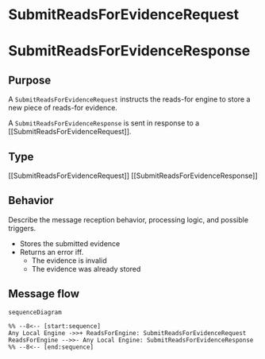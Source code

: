 <div class="message" markdown>


# SubmitReadsForEvidenceRequest

# SubmitReadsForEvidenceResponse

## Purpose


<!-- --8<-- [start:purpose] -->
A `SubmitReadsForEvidenceRequest` instructs the reads-for engine to store a new piece of reads-for evidence.

A `SubmitReadsForEvidenceResponse` is sent in response to a [[SubmitReadsForEvidenceRequest]].
<!-- --8<-- [end:purpose] -->

## Type


<!-- --8<-- [start:type] -->
[[SubmitReadsForEvidenceRequest]]
[[SubmitReadsForEvidenceResponse]]
<!-- --8<-- [end:type] -->

## Behavior


<!-- --8<-- [start:behavior] -->
Describe the message reception behavior, processing logic, and possible triggers.
- Stores the submitted evidence
- Returns an error iff.
    - The evidence is invalid
    - The evidence was already stored
<!-- --8<-- [end:behavior] -->

## Message flow


<!-- --8<-- [start:messages] -->
```mermaid
sequenceDiagram

%% --8<-- [start:sequence]
Any Local Engine ->>+ ReadsForEngine: SubmitReadsForEvidenceRequest
ReadsForEngine -->>- Any Local Engine: SubmitReadsForEvidenceResponse
%% --8<-- [end:sequence]
```
<!-- --8<-- [end:messages] -->

</div>
